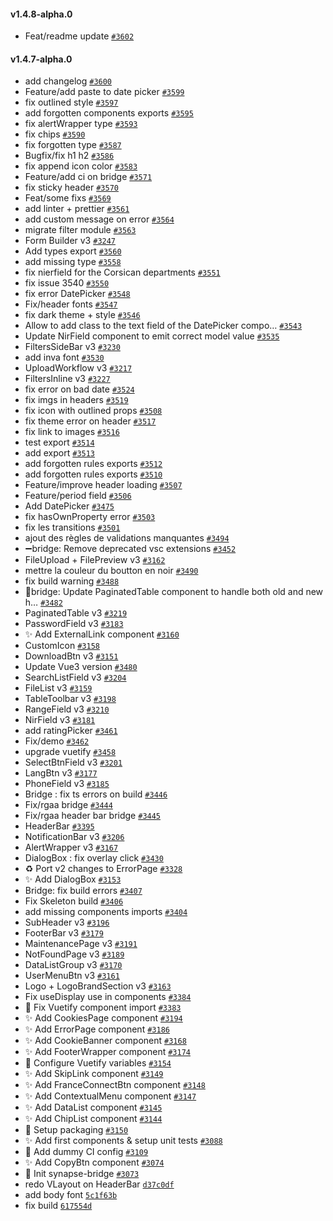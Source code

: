 #### v1.4.8-alpha.0

- Feat/readme update [`#3602`](https://github.com/assurance-maladie-digital/design-system/pull/3602)


#### v1.4.7-alpha.0

- add changelog [`#3600`](https://github.com/assurance-maladie-digital/design-system/pull/3600)
- Feature/add paste to date picker [`#3599`](https://github.com/assurance-maladie-digital/design-system/pull/3599)
- fix outlined style [`#3597`](https://github.com/assurance-maladie-digital/design-system/pull/3597)
- add forgotten components exports [`#3595`](https://github.com/assurance-maladie-digital/design-system/pull/3595)
- fix alertWrapper type [`#3593`](https://github.com/assurance-maladie-digital/design-system/pull/3593)
-  fix chips [`#3590`](https://github.com/assurance-maladie-digital/design-system/pull/3590)
- fix forgotten type [`#3587`](https://github.com/assurance-maladie-digital/design-system/pull/3587)
- Bugfix/fix h1 h2 [`#3586`](https://github.com/assurance-maladie-digital/design-system/pull/3586)
- fix append icon color [`#3583`](https://github.com/assurance-maladie-digital/design-system/pull/3583)
- Feature/add ci on bridge [`#3571`](https://github.com/assurance-maladie-digital/design-system/pull/3571)
- fix sticky header [`#3570`](https://github.com/assurance-maladie-digital/design-system/pull/3570)
- Feat/some fixs [`#3569`](https://github.com/assurance-maladie-digital/design-system/pull/3569)
- add linter + prettier [`#3561`](https://github.com/assurance-maladie-digital/design-system/pull/3561)
- add custom message on error [`#3564`](https://github.com/assurance-maladie-digital/design-system/pull/3564)
- migrate filter module [`#3563`](https://github.com/assurance-maladie-digital/design-system/pull/3563)
- Form Builder v3 [`#3247`](https://github.com/assurance-maladie-digital/design-system/pull/3247)
- Add types export [`#3560`](https://github.com/assurance-maladie-digital/design-system/pull/3560)
- add missing type [`#3558`](https://github.com/assurance-maladie-digital/design-system/pull/3558)
- fix nierfield for the Corsican departments [`#3551`](https://github.com/assurance-maladie-digital/design-system/pull/3551)
- fix issue 3540 [`#3550`](https://github.com/assurance-maladie-digital/design-system/pull/3550)
- fix error DatePicker [`#3548`](https://github.com/assurance-maladie-digital/design-system/pull/3548)
- Fix/header fonts [`#3547`](https://github.com/assurance-maladie-digital/design-system/pull/3547)
- fix dark theme + style [`#3546`](https://github.com/assurance-maladie-digital/design-system/pull/3546)
- Allow to add class to the text field of the DatePicker compo… [`#3543`](https://github.com/assurance-maladie-digital/design-system/pull/3543)
- Update NirField component to emit correct model value [`#3535`](https://github.com/assurance-maladie-digital/design-system/pull/3535)
- FiltersSideBar v3 [`#3230`](https://github.com/assurance-maladie-digital/design-system/pull/3230)
- add inva font [`#3530`](https://github.com/assurance-maladie-digital/design-system/pull/3530)
- UploadWorkflow v3 [`#3217`](https://github.com/assurance-maladie-digital/design-system/pull/3217)
- FiltersInline v3 [`#3227`](https://github.com/assurance-maladie-digital/design-system/pull/3227)
- fix error on bad date [`#3524`](https://github.com/assurance-maladie-digital/design-system/pull/3524)
- fix imgs in headers [`#3519`](https://github.com/assurance-maladie-digital/design-system/pull/3519)
- fix icon with outlined props [`#3508`](https://github.com/assurance-maladie-digital/design-system/pull/3508)
- fix theme error on header [`#3517`](https://github.com/assurance-maladie-digital/design-system/pull/3517)
- fix link to images [`#3516`](https://github.com/assurance-maladie-digital/design-system/pull/3516)
- test export [`#3514`](https://github.com/assurance-maladie-digital/design-system/pull/3514)
- add export [`#3513`](https://github.com/assurance-maladie-digital/design-system/pull/3513)
- add forgotten rules exports [`#3512`](https://github.com/assurance-maladie-digital/design-system/pull/3512)
- add forgotten rules exports [`#3510`](https://github.com/assurance-maladie-digital/design-system/pull/3510)
- Feature/improve header loading [`#3507`](https://github.com/assurance-maladie-digital/design-system/pull/3507)
- Feature/period field [`#3506`](https://github.com/assurance-maladie-digital/design-system/pull/3506)
- Add DatePicker [`#3475`](https://github.com/assurance-maladie-digital/design-system/pull/3475)
- fix hasOwnProperty error [`#3503`](https://github.com/assurance-maladie-digital/design-system/pull/3503)
- fix les transitions [`#3501`](https://github.com/assurance-maladie-digital/design-system/pull/3501)
- ajout des règles de validations manquantes [`#3494`](https://github.com/assurance-maladie-digital/design-system/pull/3494)
- ➖bridge: Remove deprecated vsc extensions [`#3452`](https://github.com/assurance-maladie-digital/design-system/pull/3452)
- FileUpload + FilePreview v3 [`#3162`](https://github.com/assurance-maladie-digital/design-system/pull/3162)
- mettre la couleur du boutton en noir [`#3490`](https://github.com/assurance-maladie-digital/design-system/pull/3490)
- fix build warning [`#3488`](https://github.com/assurance-maladie-digital/design-system/pull/3488)
- 🐛bridge: Update PaginatedTable component to handle both old and new h… [`#3482`](https://github.com/assurance-maladie-digital/design-system/pull/3482)
- PaginatedTable v3 [`#3219`](https://github.com/assurance-maladie-digital/design-system/pull/3219)
- PasswordField v3 [`#3183`](https://github.com/assurance-maladie-digital/design-system/pull/3183)
- ✨ Add ExternalLink component [`#3160`](https://github.com/assurance-maladie-digital/design-system/pull/3160)
- CustomIcon [`#3158`](https://github.com/assurance-maladie-digital/design-system/pull/3158)
- DownloadBtn v3 [`#3151`](https://github.com/assurance-maladie-digital/design-system/pull/3151)
- Update Vue3 version [`#3480`](https://github.com/assurance-maladie-digital/design-system/pull/3480)
- SearchListField v3 [`#3204`](https://github.com/assurance-maladie-digital/design-system/pull/3204)
- FileList v3 [`#3159`](https://github.com/assurance-maladie-digital/design-system/pull/3159)
- TableToolbar v3 [`#3198`](https://github.com/assurance-maladie-digital/design-system/pull/3198)
- RangeField v3 [`#3210`](https://github.com/assurance-maladie-digital/design-system/pull/3210)
- NirField v3 [`#3181`](https://github.com/assurance-maladie-digital/design-system/pull/3181)
- add ratingPicker [`#3461`](https://github.com/assurance-maladie-digital/design-system/pull/3461)
- Fix/demo [`#3462`](https://github.com/assurance-maladie-digital/design-system/pull/3462)
- upgrade vuetify [`#3458`](https://github.com/assurance-maladie-digital/design-system/pull/3458)
- SelectBtnField v3 [`#3201`](https://github.com/assurance-maladie-digital/design-system/pull/3201)
- LangBtn v3 [`#3177`](https://github.com/assurance-maladie-digital/design-system/pull/3177)
- PhoneField v3 [`#3185`](https://github.com/assurance-maladie-digital/design-system/pull/3185)
- Bridge : fix ts errors on build [`#3446`](https://github.com/assurance-maladie-digital/design-system/pull/3446)
- Fix/rgaa bridge [`#3444`](https://github.com/assurance-maladie-digital/design-system/pull/3444)
- Fix/rgaa header bar bridge [`#3445`](https://github.com/assurance-maladie-digital/design-system/pull/3445)
- HeaderBar [`#3395`](https://github.com/assurance-maladie-digital/design-system/pull/3395)
- NotificationBar v3 [`#3206`](https://github.com/assurance-maladie-digital/design-system/pull/3206)
- AlertWrapper v3 [`#3167`](https://github.com/assurance-maladie-digital/design-system/pull/3167)
- DialogBox : fix overlay click [`#3430`](https://github.com/assurance-maladie-digital/design-system/pull/3430)
- ♻️ Port v2 changes to ErrorPage [`#3328`](https://github.com/assurance-maladie-digital/design-system/pull/3328)
- ✨ Add DialogBox [`#3153`](https://github.com/assurance-maladie-digital/design-system/pull/3153)
- Bridge: fix build errors [`#3407`](https://github.com/assurance-maladie-digital/design-system/pull/3407)
- Fix Skeleton build [`#3406`](https://github.com/assurance-maladie-digital/design-system/pull/3406)
- add missing components imports [`#3404`](https://github.com/assurance-maladie-digital/design-system/pull/3404)
- SubHeader v3 [`#3196`](https://github.com/assurance-maladie-digital/design-system/pull/3196)
- FooterBar v3 [`#3179`](https://github.com/assurance-maladie-digital/design-system/pull/3179)
- MaintenancePage v3 [`#3191`](https://github.com/assurance-maladie-digital/design-system/pull/3191)
- NotFoundPage v3 [`#3189`](https://github.com/assurance-maladie-digital/design-system/pull/3189)
- DataListGroup v3 [`#3170`](https://github.com/assurance-maladie-digital/design-system/pull/3170)
- UserMenuBtn v3 [`#3161`](https://github.com/assurance-maladie-digital/design-system/pull/3161)
- Logo + LogoBrandSection v3 [`#3163`](https://github.com/assurance-maladie-digital/design-system/pull/3163)
- Fix useDisplay use in components [`#3384`](https://github.com/assurance-maladie-digital/design-system/pull/3384)
- 🐛 Fix Vuetify component import [`#3383`](https://github.com/assurance-maladie-digital/design-system/pull/3383)
- ✨ Add CookiesPage component [`#3194`](https://github.com/assurance-maladie-digital/design-system/pull/3194)
- ✨ Add ErrorPage component [`#3186`](https://github.com/assurance-maladie-digital/design-system/pull/3186)
- ✨ Add CookieBanner component [`#3168`](https://github.com/assurance-maladie-digital/design-system/pull/3168)
- ✨ Add FooterWrapper component [`#3174`](https://github.com/assurance-maladie-digital/design-system/pull/3174)
- 💄 Configure Vuetify variables [`#3154`](https://github.com/assurance-maladie-digital/design-system/pull/3154)
- ✨ Add SkipLink component [`#3149`](https://github.com/assurance-maladie-digital/design-system/pull/3149)
- ✨ Add FranceConnectBtn component [`#3148`](https://github.com/assurance-maladie-digital/design-system/pull/3148)
- ✨ Add ContextualMenu component [`#3147`](https://github.com/assurance-maladie-digital/design-system/pull/3147)
- ✨ Add DataList component [`#3145`](https://github.com/assurance-maladie-digital/design-system/pull/3145)
- ✨ Add ChipList component [`#3144`](https://github.com/assurance-maladie-digital/design-system/pull/3144)
- 🔧 Setup packaging [`#3150`](https://github.com/assurance-maladie-digital/design-system/pull/3150)
- ✨ Add first components & setup unit tests [`#3088`](https://github.com/assurance-maladie-digital/design-system/pull/3088)
- 🔧 Add dummy CI config [`#3109`](https://github.com/assurance-maladie-digital/design-system/pull/3109)
- ✨ Add CopyBtn component [`#3074`](https://github.com/assurance-maladie-digital/design-system/pull/3074)
- 🎉 Init synapse-bridge [`#3073`](https://github.com/assurance-maladie-digital/design-system/pull/3073)
- redo VLayout on HeaderBar [`d37c0df`](https://github.com/assurance-maladie-digital/design-system/commit/d37c0df1b03e8c602d6f751d5338c58c73cb0da1)
- add body font [`5c1f63b`](https://github.com/assurance-maladie-digital/design-system/commit/5c1f63b42297113094ba009936dabaeac27378b5)
- fix build [`617554d`](https://github.com/assurance-maladie-digital/design-system/commit/617554dc6c984302353db0f1e2b1ea205dc4c7a7)
